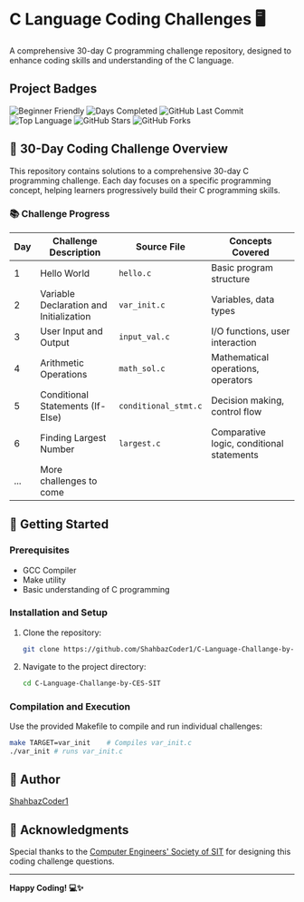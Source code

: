 # C Language Coding Challenges 🖥️

A comprehensive 30-day C programming challenge repository, designed to enhance coding skills and understanding of the C language.

## Project Badges

![Beginner Friendly](https://img.shields.io/badge/code-beginner--friendly-purple)
![Days Completed](https://img.shields.io/badge/days%20completed-30%2F30-green)
![GitHub Last Commit](https://img.shields.io/github/last-commit/ShahbazCoder1/C-Language-Challange-by-CES-SIT)
![Top Language](https://img.shields.io/github/languages/top/ShahbazCoder1/C-Language-Challange-by-CES-SIT)
![GitHub Stars](https://img.shields.io/github/stars/ShahbazCoder1/C-Language-Challange-by-CES-SIT)
![GitHub Forks](https://img.shields.io/github/forks/ShahbazCoder1/C-Language-Challange-by-CES-SIT)

## 🎯 30-Day Coding Challenge Overview

This repository contains solutions to a comprehensive 30-day C programming challenge. Each day focuses on a specific programming concept, helping learners progressively build their C programming skills.

### 📚 Challenge Progress

| Day | Challenge Description | Source File | Concepts Covered |
|-----|----------------------|-------------|-----------------|
| 1   | Hello World | `hello.c` | Basic program structure |
| 2   | Variable Declaration and Initialization | `var_init.c` | Variables, data types |
| 3   | User Input and Output | `input_val.c` | I/O functions, user interaction |
| 4   | Arithmetic Operations | `math_sol.c` | Mathematical operations, operators |
| 5   | Conditional Statements (If-Else) | `conditional_stmt.c` | Decision making, control flow |
| 6   | Finding Largest Number | `largest.c` | Comparative logic, conditional statements |
| ... | More challenges to come | | |

## 🚀 Getting Started

### Prerequisites
- GCC Compiler
- Make utility
- Basic understanding of C programming

### Installation and Setup

1. Clone the repository:
   ```bash
   git clone https://github.com/ShahbazCoder1/C-Language-Challange-by-CES-SIT.git
   ```

2. Navigate to the project directory:
   ```bash
   cd C-Language-Challange-by-CES-SIT
   ```

### Compilation and Execution

Use the provided Makefile to compile and run individual challenges:

```bash
make TARGET=var_init    # Compiles var_init.c
./var_init # runs var_init.c
```

## 👤 Author

[ShahbazCoder1](https://github.com/ShahbazCoder1)

## 🙏 Acknowledgments

Special thanks to the [Computer Engineers' Society of SIT](https://www.linkedin.com/company/computer-engineers-society-sit/) for designing this coding challenge questions.

---

**Happy Coding! 💻✨**
